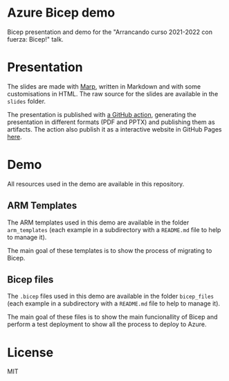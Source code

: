 # Azure Bicep demo
Bicep presentation and demo for the "Arrancando curso 2021-2022 con fuerza: Bicep!" talk.

# Presentation

The slides are made with [Marp](https://marp.app/), written in Markdown and with some customisations in HTML.
The raw source for the slides are available in the `slides` folder.

The presentation is published with [a GitHub action](https://github.com/piraces/bicep-demo/actions/workflows/slides.yml), generating the presentation in different formats (PDF and PPTX) and publishing them as artifacts. The action also publish it as a interactive website in GitHub Pages [here](https://piraces.github.io/bicep-demo/).

# Demo

All resources used in the demo are available in this repository.

## ARM Templates

The ARM templates used in this demo are available in the folder `arm_templates` (each example in a subdirectory with a `README.md` file to help to manage it).

The main goal of these templates is to show the process of migrating to Bicep.

## Bicep files

The `.bicep` files used in this demo are available in the folder `bicep_files` (each example in a subdirectory with a `README.md` file to help to manage it).

The main goal of these files is to show the main funcionallity of Bicep and perform a test deployment to show all the process to deploy to Azure.

# License

MIT
